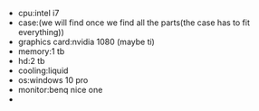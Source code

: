 * cpu:intel i7
* case:(we will find once we find all the parts(the case has to fit everything))
* graphics card:nvidia 1080 (maybe ti)
* memory:1 tb 
* hd:2 tb
* cooling:liquid
* os:windows 10 pro
* monitor:benq nice one
*
